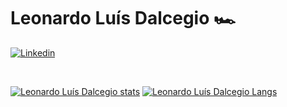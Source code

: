 # Leonardo Luís Dalcegio 🏎️

[![Linkedin](https://img.shields.io/badge/-LinkedIn-blue?style=flat&logo=Linkedin&logoColor=white)](https://www.linkedin.com/in/leonardo-dalcegio-849852180/)

<br>


[![Leonardo Luís Dalcegio stats](https://github-readme-stats.vercel.app/api?username=LeoDalcegio&show_icons=true&theme=radical&include_all_commits=true)](https://github.com/LeoDalcegio)
[![Leonardo Luís Dalcegio Langs](https://github-readme-stats.vercel.app/api/top-langs/?username=LeoDalcegio&layout=compact&theme=radical&langs_count=20)](https://github.com/LeoDalcegio)
